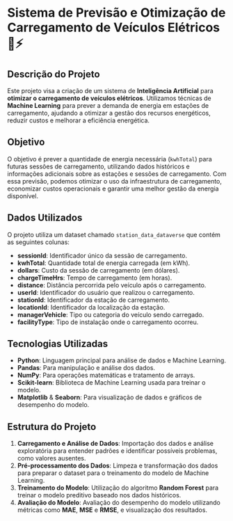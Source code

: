 # **Sistema de Previsão e Otimização de Carregamento de Veículos Elétricos 🚗⚡**

## **Descrição do Projeto**
Este projeto visa a criação de um sistema de **Inteligência Artificial** para **otimizar o carregamento de veículos elétricos**. Utilizamos técnicas de **Machine Learning** para prever a demanda de energia em estações de carregamento, ajudando a otimizar a gestão dos recursos energéticos, reduzir custos e melhorar a eficiência energética.

## **Objetivo**
O objetivo é prever a quantidade de energia necessária (`kwhTotal`) para futuras sessões de carregamento, utilizando dados históricos e informações adicionais sobre as estações e sessões de carregamento. Com essa previsão, podemos otimizar o uso da infraestrutura de carregamento, economizar custos operacionais e garantir uma melhor gestão da energia disponível.

## **Dados Utilizados**
O projeto utiliza um dataset chamado `station_data_dataverse` que contém as seguintes colunas:

- **sessionId**: Identificador único da sessão de carregamento.
- **kwhTotal**: Quantidade total de energia carregada (em kWh).
- **dollars**: Custo da sessão de carregamento (em dólares).
- **chargeTimeHrs**: Tempo de carregamento (em horas).
- **distance**: Distância percorrida pelo veículo após o carregamento.
- **userId**: Identificador do usuário que realizou o carregamento.
- **stationId**: Identificador da estação de carregamento.
- **locationId**: Identificador da localização da estação.
- **managerVehicle**: Tipo ou categoria do veículo sendo carregado.
- **facilityType**: Tipo de instalação onde o carregamento ocorreu.

## **Tecnologias Utilizadas**
- **Python**: Linguagem principal para análise de dados e Machine Learning.
- **Pandas**: Para manipulação e análise dos dados.
- **NumPy**: Para operações matemáticas e tratamento de arrays.
- **Scikit-learn**: Biblioteca de Machine Learning usada para treinar o modelo.
- **Matplotlib** & **Seaborn**: Para visualização de dados e gráficos de desempenho do modelo.

## **Estrutura do Projeto**
1. **Carregamento e Análise de Dados**: Importação dos dados e análise exploratória para entender padrões e identificar possíveis problemas, como valores ausentes.
2. **Pré-processamento dos Dados**: Limpeza e transformação dos dados para preparar o dataset para o treinamento do modelo de Machine Learning.
3. **Treinamento do Modelo**: Utilização do algoritmo **Random Forest** para treinar o modelo preditivo baseado nos dados históricos.
4. **Avaliação do Modelo**: Avaliação do desempenho do modelo utilizando métricas como **MAE**, **MSE** e **RMSE**, e visualização dos resultados.
